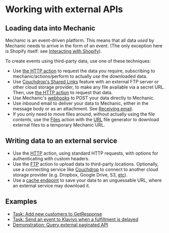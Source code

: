 # Working with external APIs

## Loading data into Mechanic

Mechanic is an event-driven platform. This means that all data _used_ by Mechanic needs to arrive in the form of an event. (The only exception here is Shopify itself: see [Interacting with Shopify](../../core/shopify/)).

To create events using third-party data, use one of these techniques:

* Use [the HTTP action](../../core/actions/http.md) to request the data you require, subscribing to mechanic/actions/perform to actually _use_ the downloaded data.
* Use [Couchdrop's Shared Links](https://couchdrop.io/features/shared-links) feature with an external FTP server or other cloud storage provider, to make any file available via a secret URL. Then, use [the HTTP action](../../core/actions/http.md) to request that data.
* Use Mechanic's [webhooks](../../platform/webhooks.md) to POST your data directly to Mechanic.
* Use inbound email to deliver your data to Mechanic, either in the message body or as an attachment. See [Receiving email](../../platform/email/receiving-email.md).
* If you only need to move files around, without actually using the file _contents_, use the [Files](../../core/actions/files.md) action with the [URL](../../core/actions/file-generators/url.md) file generator to download external files to a temporary Mechanic URL.

## Writing data to an external service

* Use the [HTTP](../../core/actions/http.md) action, using standard HTTP requests, with options for authenticating with custom headers.
* Use the [FTP](../../core/actions/ftp.md) action to upload data to third-party locations. Optionally, use a connecting service like [Couchdrop](https://couchdrop.io/) to connect to another cloud storage provider (e.g. Dropbox, Google Drive, S3, [etc](https://couchdrop.io/features/cloud-storage)).
* Use a [cache endpoint](../../platform/cache/endpoints.md) to save your data to an unguessable URL, where an external service may download it.

## Examples

* [Task: Add new customers to GetResponse](https://usemechanic.com/task/add-new-customers-to-getresponse)
* [Task: Send an event to Klaviyo when a fulfillment is delayed](https://tasks.mechanic.dev/send-an-event-to-klaviyo-when-a-fulfillment-is-delayed)
* [Demonstration: Query external paginated API](https://tasks.mechanic.dev/demonstration-query-external-paginated-api)
